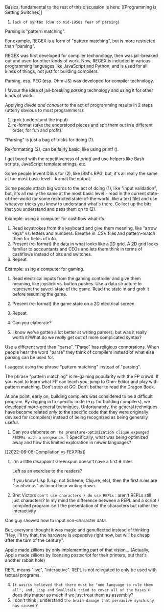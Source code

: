 Basics, fundamental to the rest of this discussion is here: [[Programming is Setting Switches]]

1.  `lack of syntax (due to mid-1950s fear of parsing)`

Parsing is "pattern matching".

For example, REGEX is a form of "pattern matching", but is more restricted than "parsing".  

REGEX was first developed for compiler techonology, then was jail-breaked out and used for other kinds of work.  Now, REGEX is included in various programming languages like JavaScript and Python, and is used for all kinds of things, not just for building compilers.

Parsing, esp. PEG (esp. Ohm-JS) was developed for compiler technology.  

I favour the idea of jail-breaking *parsing* technology and using it for other kinds of work.

Applying *divide and conquer* to the act of programming results in 2 steps (utterly obvious to most programmers):
1. grok (understand the input)
2. re-format (take the understood pieces and spit them out in a different order, for fun and profit).

"Parsing" is just a bag of tricks for doing (1).

Re-formatting (2), can be fairly basic, like using printf ().

I get bored with the repetitiveness of *printf* and use helpers like Bash scripts, JavaScript template strings, etc.

Some people invent DSLs for (2), like IBM's RPG, but, it's all really the same at the most basic level - format the output.

Some people attach big words to the act of doing (1), like "input validation", but, it's all really the same at the most basic level - read in the current state-of-the-world (or some restricted state-of-the-world, like a text file) and use whatever tricks you know to understand what's there.  Collect up the bits that you understand and pass them on to (2).

Example: using a computer for cashflow what-ifs.
1. Read keystrokes from the keyboard and give them meaning, like "arrow keys" vs. letters and numbers.  Breathe in .CSV files and pattern-match them for fields of info.
2. Present (re-format) the data in what looks like a 2D grid.  A 2D grid looks familiar to accountants and CEOs and lets them think in terms of cashflows instead of bits and switches.
3. Repeat.

Example: using a computer for gaming.
1. Read electrical inputs from the gaming controller and give them meaning, like joystick vs. button pushes.  Use a data structure to represent the saved-state of the game.  Read the state in and grok it before resuming the game.
2. Present (re-format) the game state on a 2D electrical screen.
3. Repeat.

4.  Can you elaborate?
5.  I know we've gotten a lot better at writing parsers, but was it really worth it?What do we _really_ get out of more complicated syntax?

Use a different word than "parse".  "Parse" has religious connotations.  When people hear the word "parse" they think of compilers instead of what else parsing can be used for.

I suggest using the phrase "pattern matching" instead of "parsing".

The phrase "pattern matching" is re-gaining popularity with the FP crowd.  If you want to learn what FP can teach you, jump to Ohm-Editor and play with pattern matching.  Don't stop at GO.  Don't bother to read the Dragon Book.

At one point, early on, building compilers was considered to be a difficult program.  By digging in to specific code (e.g. for building compilers), we developed more-general techniques.  Unfortunately, the general techniques have become related *only* to the specific code that they were originally devised for (compilers) instead of being recognized as being generally useful.



1.  Can you elaborate on `The premature-optimization clique expunged FEXPRs with a vengeance.` ? Specifically, what was being optimized away and how this limited exploration in newer languages?

[[2022-06-08-Compilation vs FEXPRs]]

1.  I'm a little disappoint Greenspun doesn't have a first 9 rules
	
	Left as an exercise to the readers?  
	
	If you know Lisp (Lisp, not Scheme, Clojure, etc), then the first rules are "so obvious" as to not bear writing down.
	
1.  Bret Victors `don't use characters / do use REPLs` : aren't REPLs still just characters? In my mind the difference between a REPL and a script / compiled program isn't the presentation of the characters but rather the interactivity

One guy showed how to input non-character data.

But, everyone thought it was magic and genuflected instead of thinking "Hey, I'll try that, the hardware is expensive right now, but will be cheap after the turn of the century".

Apple made zillions by only implementing part of that vision...  (Actually, Apple made zillions by licensing postscript for their printers, but that's another rabbit hole)

REPL means "live", "interactive".  REPL is not relegated to only be used with textual programs.

4.  `It was/is believed that there must be "one language to rule them all", and, Lisp and Smalltalk tried to cover all of the bases` <- does this matter as much if we just treat them as assembly?
5.  I don't think I understand `the brain-damage that pervasive synchrony has caused` ?
